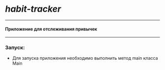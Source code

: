 # _habit-tracker_
___

#### Приложение для отслеживания привычек 
___


### Запуск:
+ Для запуска приложения необходимо выполнить метод main класса Main

